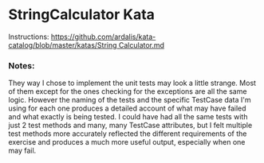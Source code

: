 # StringCalculator Kata

Instructions: [https://github.com/ardalis/kata-catalog/blob/master/katas/String Calculator.md](rl(https://github.com/ardalis/kata-catalog/blob/master/katas/String%20Calculator.md))

### Notes:
They way I chose to implement the unit tests may look a little strange.  Most of them except for the ones checking for the exceptions are all the same logic.  However the naming of the tests and the specific TestCase data I'm using for each one produces a detailed account of what may have failed and what exactly is being tested.  I could have had all the same tests with just 2 test methods and many, many TestCase attributes, but I felt multiple test methods more accurately reflected the different requirements of the exercise and produces a much more useful output, especially when one may fail.